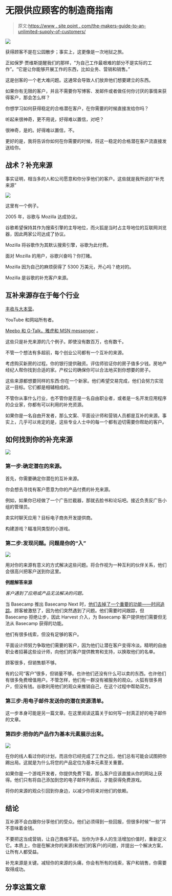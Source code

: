 # 无限供应顾客的制造商指南

> 原文:[https://www . site point . com/the-makers-guide-to-an-unlimited-supply-of-customers/](https://www.sitepoint.com/the-makers-guide-to-an-unlimited-supply-of-customers/)

![](../Images/72d6d5a534da4bad3c1dbe0ac9a24f7c.png)

获得顾客不是在公园散步；事实上，这更像是一次地狱之旅。

正如保罗·贾维斯提醒我们的那样，“为自己工作最艰难的部分不是实际的工作”。“它是让你能够开展工作的东西，比如业务、营销和销售。”

这是创客的一个老大难问题。这通常会导致人们放弃他们想要建立的东西。

如果你有无限的客户，并且不需要你写博客、发邮件或者做任何你讨厌的事情来获得客户，那会怎么样？

你想学习如何获得稳定的合格潜在客户，在你需要的时候直接发给你吗？

听起来很神奇，更不用说，好得难以置信，对吧？

很神奇，是的。好得难以置信，不。

更好的是，我将告诉你如何在你需要的时候，将这一稳定的合格潜在客户流直接发送给你。

## 战术？补充来源

事实证明，相当多的人和公司愿意和你分享他们的客户。这些就是我所说的“补充来源”

![](../Images/36409005579b9420358b020ef7498992.png)

这里有一个例子。

2005 年，谷歌与 Mozilla 达成协议。

谷歌希望保持其作为搜索引擎的主导地位，而火狐是当时占主导地位的互联网浏览器，因此两家公司达成了协议。

Mozilla 将谷歌作为其默认搜索引擎，谷歌为此付费。

面对 Mozilla 的用户，谷歌兴奋吗？你打赌。

Mozilla 因为自己的麻烦获得了 5300 万美元，开心吗？绝对的。

Mozilla 是谷歌的补充客户来源。

## 互补来源存在于每个行业

[丰收与大本营](https://www.getharvest.com/basecamp)。

YouTube 和网站所有者。

[Meebo 和 G-Talk，雅虎和 MSN messenger](http://techcrunch.com/2005/09/14/meebo-instant-messaging-with-ajax/) 。

这些只是补充来源的几个例子。即使没有数百万，也有数千。

不管一个想法有多超前，每个创业公司都有一个互补的来源。

考虑购买新房的过程。你的银行提供融资。评估师验证你的房子值多少钱。房地产经纪人帮你找到合适的家。产权公司确保你可以合法地买到你想要的房子。

这些来源都想要同样的东西:你在一个新家。他们希望交易完成，他们会努力实现这一目标。它们都是相辅相成的。

不管你从事什么行业，也不管你是否是一名自由职业者，或者是一名开发应用程序的企业家，你都有可以利用的补充资源。

如果你是一名自由开发者，那么文案、平面设计师和营销人员都是互补的来源。事实上，几乎可以肯定的是，这些专业人士中的每一个都有迫切需要你帮助的客户。

## 如何找到你的补充来源

![](../Images/8b9417437798d1322984248bf69a06df.png)

### 第一步:确定潜在的来源。

首先，你需要确定你潜在的互补来源。

你会想去寻找有客户愿意为你的产品付费的补充来源。

例如，如果你已经做了一个广告拦截器，那就去脸书和论坛吧。接近负责反广告小组的管理员。

卖实时聊天应用？目标电子商务开发提供商。

构建游戏？瞄准同类型的小游戏。

### 第二步:发现问题。问题是你的“入”

![](../Images/114401d2dc7d7ac8549a121446533031.png)

用对你的来源有意义的方式解决这些问题。将合作视为一种互利的伙伴关系，他们会很高兴把客户送到你这里。

**例题解答来源** 

*客户遇到了应用或产品无法解决的问题。* 

当 Basecamp 推出 Basecamp Next 时，[他们去掉了一个重要的功能——时间追踪](https://signalvnoise.com/posts/3133-lessons-from-launch-help-us-learn-why-and-how-you-track-time)。顾客被激怒了，因为他们突然遇到了问题。他们需要时间跟踪，但 Basecamp 拒绝让步，因此 Harvest 介入，为 Basecamp 客户提供他们需要但无法从 Basecamp 获得的功能。

他们有很多线索，但没有足够的客户。

平面设计师努力争取他们需要的客户，因为他们让潜在客户变得冷淡。精明的自由职业者招募这些设计师，向他们的客户提供教育和支持，以换取他们的名单。

顾客很多，但销售额不够。

有的公司“客户”很多，但销量不够。也许他们还没有什么可以卖的东西。也许他们有很多免费增值用户。不管怎样，他们有一群没有被服务的观众。火狐有很多用户，但没有钱。谷歌利用他们的观众来推销自己，在这个过程中帮助双方。

### 第三步:用电子邮件发送你的潜在资源清单。

这一步本身可能是另一篇文章。在这里阅读这篇关于如何写一封真正好的电子邮件的文章。

### 第四步:把你的产品作为基本元素展示出来。

![](../Images/b58c2fe76ae1646c67e13bc93c096fcc.png)

在你的线人看过你的计划，而且你已经完成了工作之后，他们总有可能会试图把你踢出局。这就是为什么将您的产品定位为基本元素至关重要。

如果你是一个游戏开发者，你提供免费下载，那么客户应该直接从你的网站上获得。他们只有将自己添加到您的电子邮件列表后，才能获得免费游戏。

将你的来源的观众引回到你身边，以减少你将来对他们的依赖。

## 结论

互补源不会白跟你分享他们的受众。他们必须得到一些回报，但很多时候“一些”并不意味着金钱。

不要把这当成营销，让自己畏缩不前。当你为许多人的生活增加价值时，重新定义它。本质上，你是在解决你的来源(和他们的客户)的问题，并提出一个解决方案，让所有人都受益。

补充来源是关键。减轻你的来源的头痛，你会有所有的线索，客户和销售，你需要取得成功。

## 分享这篇文章